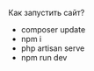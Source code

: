 
<p>Как запустить сайт?</p>
<ul>
    <li>composer update</li>
    <li>npm i</li>
    <li>php artisan serve</li>
    <li>npm run dev</li>
</ul>
